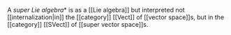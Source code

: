 A *super Lie algebra** is as a [[Lie algebra]] but interpreted not [[internalization|in]] the [[category]] [[Vect]] of [[vector space]]s, but in the [[category]] [[SVect]] of [[super vector space]]s.

